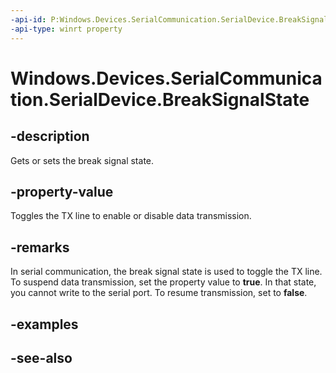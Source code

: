 ----api-id: P:Windows.Devices.SerialCommunication.SerialDevice.BreakSignalState
-api-type: winrt property
---<!-- Property syntaxpublic bool BreakSignalState { get;  set; }--># Windows.Devices.SerialCommunication.SerialDevice.BreakSignalState## -descriptionGets or sets the break signal state.## -property-valueToggles the TX line to enable or disable data transmission.## -remarksIn serial communication, the break signal state is used to toggle the TX line. To suspend data transmission, set the property value to **true**. In that state, you cannot write to the serial port. To resume transmission, set to **false**.## -examples## -see-also